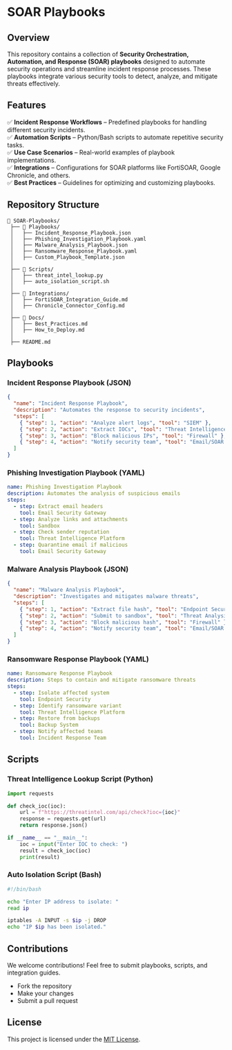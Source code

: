 # SOAR Playbooks

## Overview
This repository contains a collection of **Security Orchestration, Automation, and Response (SOAR) playbooks** designed to automate security operations and streamline incident response processes. These playbooks integrate various security tools to detect, analyze, and mitigate threats effectively.

## Features
✅ **Incident Response Workflows** – Predefined playbooks for handling different security incidents.  
✅ **Automation Scripts** – Python/Bash scripts to automate repetitive security tasks.  
✅ **Use Case Scenarios** – Real-world examples of playbook implementations.  
✅ **Integrations** – Configurations for SOAR platforms like FortiSOAR, Google Chronicle, and others.  
✅ **Best Practices** – Guidelines for optimizing and customizing playbooks.  

## Repository Structure
```
📂 SOAR-Playbooks/
 ├── 📁 Playbooks/
 │   ├── Incident_Response_Playbook.json
 │   ├── Phishing_Investigation_Playbook.yaml
 │   ├── Malware_Analysis_Playbook.json
 │   ├── Ransomware_Response_Playbook.yaml
 │   ├── Custom_Playbook_Template.json
 │
 ├── 📁 Scripts/
 │   ├── threat_intel_lookup.py
 │   ├── auto_isolation_script.sh
 │
 ├── 📁 Integrations/
 │   ├── FortiSOAR_Integration_Guide.md
 │   ├── Chronicle_Connector_Config.md
 │
 ├── 📁 Docs/
 │   ├── Best_Practices.md
 │   ├── How_to_Deploy.md
 │
 ├── README.md
```

## Playbooks
### **Incident Response Playbook (JSON)**
```json
{
  "name": "Incident Response Playbook",
  "description": "Automates the response to security incidents",
  "steps": [
    { "step": 1, "action": "Analyze alert logs", "tool": "SIEM" },
    { "step": 2, "action": "Extract IOCs", "tool": "Threat Intelligence Platform" },
    { "step": 3, "action": "Block malicious IPs", "tool": "Firewall" },
    { "step": 4, "action": "Notify security team", "tool": "Email/SOAR Notification" }
  ]
}
```

### **Phishing Investigation Playbook (YAML)**
```yaml
name: Phishing Investigation Playbook
description: Automates the analysis of suspicious emails
steps:
  - step: Extract email headers
    tool: Email Security Gateway
  - step: Analyze links and attachments
    tool: Sandbox
  - step: Check sender reputation
    tool: Threat Intelligence Platform
  - step: Quarantine email if malicious
    tool: Email Security Gateway
```

### **Malware Analysis Playbook (JSON)**
```json
{
  "name": "Malware Analysis Playbook",
  "description": "Investigates and mitigates malware threats",
  "steps": [
    { "step": 1, "action": "Extract file hash", "tool": "Endpoint Security" },
    { "step": 2, "action": "Submit to sandbox", "tool": "Threat Analysis Platform" },
    { "step": 3, "action": "Block malicious hash", "tool": "Firewall" },
    { "step": 4, "action": "Notify security team", "tool": "Email/SOAR Notification" }
  ]
}
```

### **Ransomware Response Playbook (YAML)**
```yaml
name: Ransomware Response Playbook
description: Steps to contain and mitigate ransomware threats
steps:
  - step: Isolate affected system
    tool: Endpoint Security
  - step: Identify ransomware variant
    tool: Threat Intelligence Platform
  - step: Restore from backups
    tool: Backup System
  - step: Notify affected teams
    tool: Incident Response Team
```

## Scripts
### **Threat Intelligence Lookup Script (Python)**
```python
import requests

def check_ioc(ioc):
    url = f"https://threatintel.com/api/check?ioc={ioc}"
    response = requests.get(url)
    return response.json()

if __name__ == "__main__":
    ioc = input("Enter IOC to check: ")
    result = check_ioc(ioc)
    print(result)
```

### **Auto Isolation Script (Bash)**
```bash
#!/bin/bash

echo "Enter IP address to isolate: "
read ip

iptables -A INPUT -s $ip -j DROP
echo "IP $ip has been isolated."
```

## Contributions
We welcome contributions! Feel free to submit playbooks, scripts, and integration guides. 
- Fork the repository
- Make your changes
- Submit a pull request

## License
This project is licensed under the [MIT License](LICENSE).
